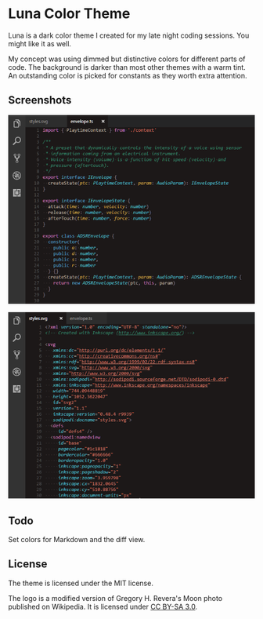 # Luna Color Theme 

Luna is a dark color theme I created for my late night coding sessions.
You might like it as well.

My concept was using dimmed but distinctive colors for different parts of code.
The background is darker than most other themes with a warm tint.
An outstanding color is picked for constants as they worth extra attention.

## Screenshots

![Typescript sample](image/ts.png)

![SVG sample](image/svg.png)

## Todo

Set colors for Markdown and the diff view.

## License

The theme is licensed under the MIT license.

The logo is a modified version of Gregory H. Revera's Moon photo published
on Wikipedia.
It is licensed under [CC BY-SA 3.0](http://creativecommons.org/licenses/by-sa/3.0).

